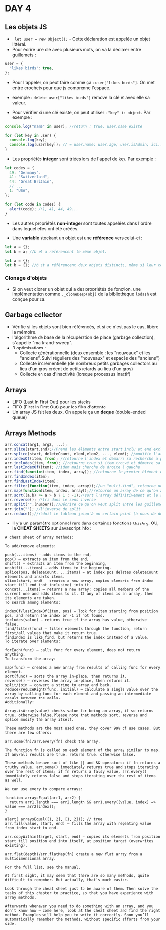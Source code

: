 # DAY 4

## Les objets JS

- ` let user = new Object();` - Cette déclaration est appelée un objet littéral.
- Pour écrire une clé avec plusieurs mots, on va la déclarer entre guillemets :

```js
user = {
  "likes birds": true,
};
```

- Pour l'appeler, on peut faire comme ça : `user["likes birds"]`. On met entre crochets pour que js comprenne l'espace.
- exemple : `delete user["likes birds"]` remove la clé et avec elle sa valeur.

- Pour vérifier si une clé existe, on peut utiliser : `"key" in object`. Par exemple :

```js
console.log("name" in user); //return : true, user.name existe
```

```js
for (let key in user) {
  console.log(key);
  console.log(user[key]); // = user.name; user.age; user.isAdmin; ici....
}
```

- Les propriétés **integer** sont triées lors de l'appel de key. Par exemple :

```js
let codes = {
  49: "Germany",
  41: "Switzerland",
  44: "Great Britain",
  // ..,
  1: "USA",
};

for (let code in codes) {
  alert(code); //1, 41, 44, 49...
}
```

- Les autres propriétés **non-integer** sont toutes appelées dans l'ordre dans lequel elles ont été créées.

- Une **variable** stockant un objet est une **référence** vers celui-ci :

```js
let a = {};
let b = a; //b et a référencent le même objet.
```

```js
let a = {};
let b = {}; //b et a référencent deux objets distincts, même si leur contenu sont identiques.
```

### Clonage d'objets

- Si on veut cloner un objet qui a des propriétés de fonction, une implémentation comme `._cloneDeep(obj)` de la bibliothèque `lodash` est conçue pour ça.

## Garbage collector

- Vérifie si les objets sont bien référencés, et si ce n'est pas le cas, libère la mémoire.
- l'algorithme de base de la récupération de place (garbage collection), s'appelle "mark-and-sweep".
- 3 optimisations :
  - Collecte générationnelle (deux ensemble : les "nouveaux" et les "anciens". Suivi réguliers des "nouveaux" et espacés des "anciens")
  - Collecte incrémentielle (de nombreux petits garbages collectors au lieu d'un gros créent de petits retards au lieu d'un gros)
  - Collecte en cas d'inactivité (lorsque processus inactif)

## Arrays

- LIFO (Last In First Out) pour les stacks
- FIFO (First In First Out) pour les files d'attente
- Un array JS fait les deux. On appelle ça un **deque** (double-ended queue)

## Arrays Methods

```js
arr.concat(arg1, arg2, ...);
arr.slice(start,end);//Prend les éléments entre start inclu et end exclu
arr.splice(start, deleteCount, elem1,elem2, ..., elemN); //modifie l'array entré et prend à partir de start, le nombre d'items à delete, et y push les éléments entrés (couteau suisse)
arr.indexOf(item, from); //retourne l'index et démarre sa recherche à partir de from
arr.includes(item, from); //retourne true si item trouvé et démarre sa recherche à partir de from
arr.lastIndexOf(item); //idem mais cherche de droite à gauche
arr.find(function(item, index, array)); //retourne le premier élément qui match
arr.findIndex(item);
arr.findLastIndex(item);
arr.filter(function(item, index, array));//un "multi-find", retourne un tableau de tt les éléments qui matchent
arr.map(function(item, index, array));//retourne un array de ce qu'on a voulu "mapper"
arr.sort((a,b) => a > b ? 1 : -1);//sort l'array définitivement et le retourne (numbers et string)
arr.reverse(); //tri dans le sens inverse
arr.split("",(number));//Décrire ce qu'on veut split entre les guillemets (all lettres par défaut si guillemets vides), et number est le nombre d'items à split (optionnel)
arr.join(""); //l'inverse de split
arr.reduce();//réduit le tableau jusqu'à un certain point (à nous de définir avec ce qui est proposé en paramètres)
```

- Il y'a un paramètre optionnel rare dans certaines fonctions `thisArg`.
  OU, la **CHEAT SHEETS** sur Javascript.info :

```
A cheat sheet of array methods:

To add/remove elements:

push(...items) – adds items to the end,
pop() – extracts an item from the end,
shift() – extracts an item from the beginning,
unshift(...items) – adds items to the beginning.
splice(pos, deleteCount, ...items) – at index pos deletes deleteCount elements and inserts items.
slice(start, end) – creates a new array, copies elements from index start till end (not inclusive) into it.
concat(...items) – returns a new array: copies all members of the current one and adds items to it. If any of items is an array, then its elements are taken.
To search among elements:

indexOf/lastIndexOf(item, pos) – look for item starting from position pos, and return the index or -1 if not found.
includes(value) – returns true if the array has value, otherwise false.
find/filter(func) – filter elements through the function, return first/all values that make it return true.
findIndex is like find, but returns the index instead of a value.
To iterate over elements:

forEach(func) – calls func for every element, does not return anything.
To transform the array:

map(func) – creates a new array from results of calling func for every element.
sort(func) – sorts the array in-place, then returns it.
reverse() – reverses the array in-place, then returns it.
split/join – convert a string to array and back.
reduce/reduceRight(func, initial) – calculate a single value over the array by calling func for each element and passing an intermediate result between the calls.
Additionally:

Array.isArray(value) checks value for being an array, if so returns true, otherwise false.Please note that methods sort, reverse and splice modify the array itself.

These methods are the most used ones, they cover 99% of use cases. But there are few others:

arr.some(fn)/arr.every(fn) check the array.

The function fn is called on each element of the array similar to map. If any/all results are true, returns true, otherwise false.

These methods behave sort of like || and && operators: if fn returns a truthy value, arr.some() immediately returns true and stops iterating over the rest of items; if fn returns a falsy value, arr.every() immediately returns false and stops iterating over the rest of items as well.

We can use every to compare arrays:

function arraysEqual(arr1, arr2) {
  return arr1.length === arr2.length && arr1.every((value, index) => value === arr2[index]);
}

alert( arraysEqual([1, 2], [1, 2])); // true
arr.fill(value, start, end) – fills the array with repeating value from index start to end.

arr.copyWithin(target, start, end) – copies its elements from position start till position end into itself, at position target (overwrites existing).

arr.flat(depth)/arr.flatMap(fn) create a new flat array from a multidimensional array.

For the full list, see the manual.

At first sight, it may seem that there are so many methods, quite difficult to remember. But actually, that’s much easier.

Look through the cheat sheet just to be aware of them. Then solve the tasks of this chapter to practice, so that you have experience with array methods.

Afterwards whenever you need to do something with an array, and you don’t know how – come here, look at the cheat sheet and find the right method. Examples will help you to write it correctly. Soon you’ll automatically remember the methods, without specific efforts from your side.
```
